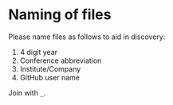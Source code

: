 # Naming of files

Please name files as follows to aid in discovery:

1. 4 digit year
2. Conference abbreviation
3. Institute/Company
4. GitHub user name

Join with `_`.
